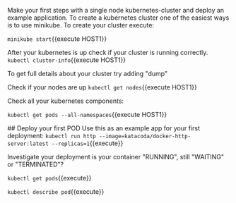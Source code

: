 Make your first steps with a single node kubernetes-cluster and deploy an example application.
To create a kubernetes cluster one of the easiest ways is to use minikube. To create your cluster execute:

`minikube start`{{execute HOST1}}

After your kubernetes is up check if your cluster is running correctly. 
`kubectl cluster-info`{{execute HOST1}}

To get full details about your cluster try adding "dump"

Check if your nodes are up
`kubectl get nodes`{{execute HOST1}}

Check all your kubernetes components:

`kubectl get pods --all-namespaces`{{execute HOST1}}

## Deploy your first POD
Use this as an example app for your first deployment:
`kubectl run http --image=katacoda/docker-http-server:latest --replicas=1`{{execute}}

Investigate your deployment is your container "RUNNING", still "WAITING" or "TERMINATED"?

`kubectl get pods`{{execute}}

`kubectl describe pod`{{execute}}

